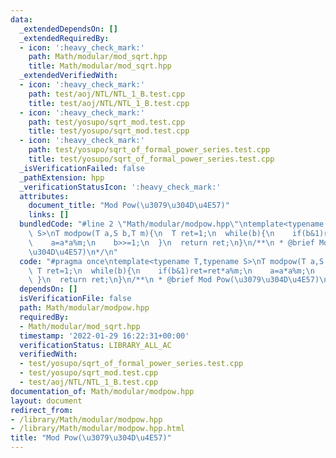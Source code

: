 ```yaml
---
data:
  _extendedDependsOn: []
  _extendedRequiredBy:
  - icon: ':heavy_check_mark:'
    path: Math/modular/mod_sqrt.hpp
    title: Math/modular/mod_sqrt.hpp
  _extendedVerifiedWith:
  - icon: ':heavy_check_mark:'
    path: test/aoj/NTL/NTL_1_B.test.cpp
    title: test/aoj/NTL/NTL_1_B.test.cpp
  - icon: ':heavy_check_mark:'
    path: test/yosupo/sqrt_mod.test.cpp
    title: test/yosupo/sqrt_mod.test.cpp
  - icon: ':heavy_check_mark:'
    path: test/yosupo/sqrt_of_formal_power_series.test.cpp
    title: test/yosupo/sqrt_of_formal_power_series.test.cpp
  _isVerificationFailed: false
  _pathExtension: hpp
  _verificationStatusIcon: ':heavy_check_mark:'
  attributes:
    document_title: "Mod Pow(\u3079\u304D\u4E57)"
    links: []
  bundledCode: "#line 2 \"Math/modular/modpow.hpp\"\ntemplate<typename T,typename\
    \ S>\nT modpow(T a,S b,T m){\n  T ret=1;\n  while(b){\n    if(b&1)ret=ret*a%m;\n\
    \    a=a*a%m;\n    b>>=1;\n  }\n  return ret;\n}\n/**\n * @brief Mod Pow(\u3079\
    \u304D\u4E57)\n*/\n"
  code: "#pragma once\ntemplate<typename T,typename S>\nT modpow(T a,S b,T m){\n \
    \ T ret=1;\n  while(b){\n    if(b&1)ret=ret*a%m;\n    a=a*a%m;\n    b>>=1;\n \
    \ }\n  return ret;\n}\n/**\n * @brief Mod Pow(\u3079\u304D\u4E57)\n*/"
  dependsOn: []
  isVerificationFile: false
  path: Math/modular/modpow.hpp
  requiredBy:
  - Math/modular/mod_sqrt.hpp
  timestamp: '2022-01-29 16:22:31+00:00'
  verificationStatus: LIBRARY_ALL_AC
  verifiedWith:
  - test/yosupo/sqrt_of_formal_power_series.test.cpp
  - test/yosupo/sqrt_mod.test.cpp
  - test/aoj/NTL/NTL_1_B.test.cpp
documentation_of: Math/modular/modpow.hpp
layout: document
redirect_from:
- /library/Math/modular/modpow.hpp
- /library/Math/modular/modpow.hpp.html
title: "Mod Pow(\u3079\u304D\u4E57)"
---
```

